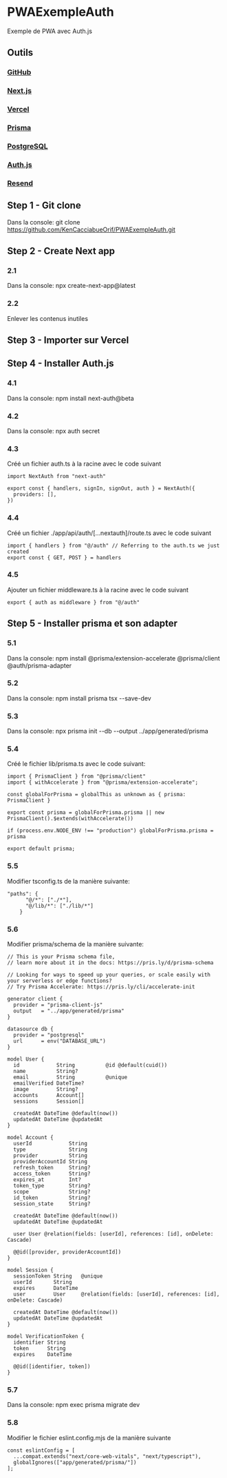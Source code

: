 # PWAExempleAuth
Exemple de PWA avec Auth.js

## Outils

### [GitHub](https://docs.github.com/en)
### [Next.js](https://nextjs.org/docs)
### [Vercel](https://vercel.com/docs)
### [Prisma](https://www.prisma.io/docs)
### [PostgreSQL](https://www.postgresql.org/docs/)
### [Auth.js](https://authjs.dev/getting-started)
### [Resend](https://resend.com/docs/dashboard/domains/introduction)

## Step 1 - Git clone
Dans la console:
git clone https://github.com/KenCacciabueOrif/PWAExempleAuth.git   

## Step 2 - Create Next app

### 2.1
Dans la console:
npx create-next-app@latest

### 2.2
Enlever les contenus inutiles

## Step 3 - Importer sur Vercel

## Step 4 - Installer Auth.js

### 4.1
Dans la console:
npm install next-auth@beta

### 4.2
Dans la console:
npx auth secret

### 4.3
Créé un fichier auth.ts à la racine avec le code suivant

```
import NextAuth from "next-auth"
 
export const { handlers, signIn, signOut, auth } = NextAuth({
  providers: [],
})
```

### 4.4
Créé un fichier ./app/api/auth/[...nextauth]/route.ts avec le code suivant

```
import { handlers } from "@/auth" // Referring to the auth.ts we just created
export const { GET, POST } = handlers
```

### 4.5
Ajouter un fichier middleware.ts à la racine avec le code suivant
```
export { auth as middleware } from "@/auth"
```

## Step 5 - Installer prisma et son adapter

### 5.1
Dans la console:
npm install @prisma/extension-accelerate @prisma/client @auth/prisma-adapter
### 5.2
Dans la console:
npm install prisma tsx --save-dev

### 5.3
Dans la console:
npx prisma init --db --output ../app/generated/prisma

### 5.4
Créé le fichier lib/prisma.ts avec le code suivant:

```
import { PrismaClient } from "@prisma/client"
import { withAccelerate } from "@prisma/extension-accelerate";
 
const globalForPrisma = globalThis as unknown as { prisma: PrismaClient }
 
export const prisma = globalForPrisma.prisma || new PrismaClient().$extends(withAccelerate())
 
if (process.env.NODE_ENV !== "production") globalForPrisma.prisma = prisma

export default prisma;
```

### 5.5
Modifier tsconfig.ts de la manière suivante:
```
"paths": {
      "@/*": ["./*"],
      "@/lib/*": ["./lib/*"]
    }
```
### 5.6
Modifier prisma/schema de la manière suivante:
```
// This is your Prisma schema file,
// learn more about it in the docs: https://pris.ly/d/prisma-schema

// Looking for ways to speed up your queries, or scale easily with your serverless or edge functions?
// Try Prisma Accelerate: https://pris.ly/cli/accelerate-init

generator client {
  provider = "prisma-client-js"
  output   = "../app/generated/prisma"
}

datasource db {
  provider = "postgresql"
  url      = env("DATABASE_URL")
}

model User {
  id            String          @id @default(cuid())
  name          String?
  email         String          @unique
  emailVerified DateTime?
  image         String?
  accounts      Account[]
  sessions      Session[]
 
  createdAt DateTime @default(now())
  updatedAt DateTime @updatedAt
}
 
model Account {
  userId            String
  type              String
  provider          String
  providerAccountId String
  refresh_token     String?
  access_token      String?
  expires_at        Int?
  token_type        String?
  scope             String?
  id_token          String?
  session_state     String?
 
  createdAt DateTime @default(now())
  updatedAt DateTime @updatedAt
 
  user User @relation(fields: [userId], references: [id], onDelete: Cascade)
 
  @@id([provider, providerAccountId])
}
 
model Session {
  sessionToken String   @unique
  userId       String
  expires      DateTime
  user         User     @relation(fields: [userId], references: [id], onDelete: Cascade)
 
  createdAt DateTime @default(now())
  updatedAt DateTime @updatedAt
}
 
model VerificationToken {
  identifier String
  token      String
  expires    DateTime
 
  @@id([identifier, token])
}
```
### 5.7
Dans la console:
npm exec prisma migrate dev

### 5.8
Modifier le fichier eslint.config.mjs de la manière suivante

```
const eslintConfig = [
  ...compat.extends("next/core-web-vitals", "next/typescript"),
  globalIgnores(["app/generated/prisma/"])
];
```